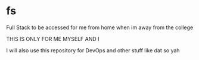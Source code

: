 # fs
Full Stack to be accessed for me from home when im away from the college

THIS IS ONLY FOR ME MYSELF AND I

I will also use this repository for DevOps and other stuff like dat so yah
